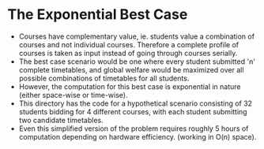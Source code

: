 # The Exponential Best Case  

+ Courses have complementary value, ie. students value a combination of courses and not individual courses. Therefore a complete profile of courses is taken as input instead of going through courses serially.
+ The best case scenario would be one where every student submitted 'n' complete timetables, and global welfare would be maximized over all possible combinations of timetables for all students.
+ However, the computation for this best case is exponential in nature (either space-wise or time-wise).
+ This directory has the code for a hypothetical scenario consisting of 32 students bidding for 4 different courses, with each student submitting two candidate timetables.
+ Even this simplified version of the problem requires roughly 5 hours of computation depending on hardware efficiency. (working in O(n) space).
